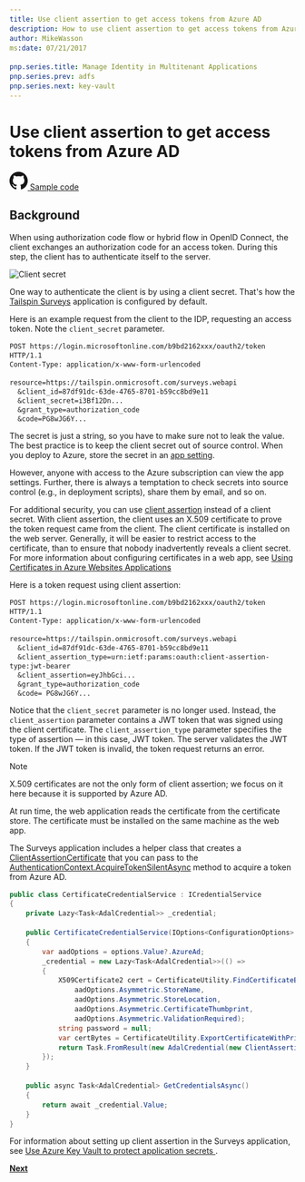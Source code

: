 ```yaml
---
title: Use client assertion to get access tokens from Azure AD
description: How to use client assertion to get access tokens from Azure AD.
author: MikeWasson
ms:date: 07/21/2017

pnp.series.title: Manage Identity in Multitenant Applications
pnp.series.prev: adfs
pnp.series.next: key-vault
---
```

# Use client assertion to get access tokens from Azure AD

[![GitHub](../_images/github.png) Sample code][sample application]

## Background
When using authorization code flow or hybrid flow in OpenID Connect, the client exchanges an authorization code for an access token. During this step, the client has to authenticate itself to the server.

![Client secret](./images/client-secret.png)

One way to authenticate the client is by using a client secret. That's how the [Tailspin Surveys][Surveys] application is configured by default.

Here is an example request from the client to the IDP, requesting an access token. Note the `client_secret` parameter.

```
POST https://login.microsoftonline.com/b9bd2162xxx/oauth2/token HTTP/1.1
Content-Type: application/x-www-form-urlencoded

resource=https://tailspin.onmicrosoft.com/surveys.webapi
  &client_id=87df91dc-63de-4765-8701-b59cc8bd9e11
  &client_secret=i3Bf12Dn...
  &grant_type=authorization_code
  &code=PG8wJG6Y...
```

The secret is just a string, so you have to make sure not to leak the value. The best practice is to keep the client secret out of source control. When you deploy to Azure, store the secret in an [app setting][configure-web-app].

However, anyone with access to the Azure subscription can view the app settings. Further, there is always a temptation to check secrets into source control (e.g., in deployment scripts), share them by email, and so on.

For additional security, you can use [client assertion] instead of a client secret. With client assertion, the client uses an X.509 certificate to prove the token request came from the client. The client certificate is installed on the web server. Generally, it will be easier to restrict access to the certificate, than to ensure that nobody inadvertently reveals a client secret. For more information about configuring certificates in a web app, see [Using Certificates in Azure Websites Applications][using-certs-in-websites]

Here is a token request using client assertion:

```
POST https://login.microsoftonline.com/b9bd2162xxx/oauth2/token HTTP/1.1
Content-Type: application/x-www-form-urlencoded

resource=https://tailspin.onmicrosoft.com/surveys.webapi
  &client_id=87df91dc-63de-4765-8701-b59cc8bd9e11
  &client_assertion_type=urn:ietf:params:oauth:client-assertion-type:jwt-bearer
  &client_assertion=eyJhbGci...
  &grant_type=authorization_code
  &code= PG8wJG6Y...
```

Notice that the `client_secret` parameter is no longer used. Instead, the `client_assertion` parameter contains a JWT token that was signed using the client certificate. The `client_assertion_type` parameter specifies the type of assertion &mdash; in this case, JWT token. The server validates the JWT token. If the JWT token is invalid, the token request returns an error.

> [!NOTE]
> X.509 certificates are not the only form of client assertion; we focus on it here because it is supported by Azure AD.
> 
> 

At run time, the web application reads the certificate from the certificate store. The certificate must be installed on the same machine as the web app.

The Surveys application includes a helper class that creates a [ClientAssertionCertificate](/dotnet/api/microsoft.identitymodel.clients.activedirectory.clientassertioncertificate) that you can pass to the [AuthenticationContext.AcquireTokenSilentAsync](/dotnet/api/microsoft.identitymodel.clients.activedirectory.authenticationcontext.acquiretokensilentasync) method to acquire a token from Azure AD.

```csharp
public class CertificateCredentialService : ICredentialService
{
    private Lazy<Task<AdalCredential>> _credential;

    public CertificateCredentialService(IOptions<ConfigurationOptions> options)
    {
        var aadOptions = options.Value?.AzureAd;
        _credential = new Lazy<Task<AdalCredential>>(() =>
        {
            X509Certificate2 cert = CertificateUtility.FindCertificateByThumbprint(
                aadOptions.Asymmetric.StoreName,
                aadOptions.Asymmetric.StoreLocation,
                aadOptions.Asymmetric.CertificateThumbprint,
                aadOptions.Asymmetric.ValidationRequired);
            string password = null;
            var certBytes = CertificateUtility.ExportCertificateWithPrivateKey(cert, out password);
            return Task.FromResult(new AdalCredential(new ClientAssertionCertificate(aadOptions.ClientId, new X509Certificate2(certBytes, password))));
        });
    }

    public async Task<AdalCredential> GetCredentialsAsync()
    {
        return await _credential.Value;
    }
}
```

For information about setting up client assertion in the Surveys application, see [Use Azure Key Vault to protect application secrets
][key vault].

[**Next**][key vault]

<!-- Links -->
[configure-web-app]: /azure/app-service-web/web-sites-configure/
[azure-management-portal]: https://portal.azure.com
[client assertion]: https://tools.ietf.org/html/rfc7521
[key vault]: key-vault.md
[Setup-KeyVault]: https://github.com/mspnp/multitenant-saas-guidance/blob/master/scripts/Setup-KeyVault.ps1
[Surveys]: tailspin.md
[using-certs-in-websites]: https://azure.microsoft.com/blog/using-certificates-in-azure-websites-applications/

[sample application]: https://github.com/mspnp/multitenant-saas-guidance
